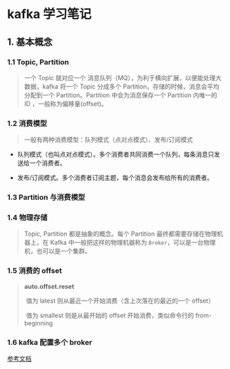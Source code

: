 # kafka 学习笔记

## 1. 基本概念

### 1.1 Topic, Partition

> 一个 Topic 就对应一个 消息队列（MQ），为利于横向扩展，以便能处理大数据，kafka 将一个 Topic 分成多个 Partition，存储的时候，消息会平均分配到一个 Partition。Partition 中会为消息保存一个 Partition 内唯一的 ID ，一般称为偏移量(offset)。

### 1.2 消费模型

> 一般有两种消费模型：队列模式（点对点模式）、发布/订阅模式

* 队列模式（也叫点对点模式）。多个消费者共同消费一个队列，每条消息只发送给一个消费者。

* 发布/订阅模式。多个消费者订阅主题，每个消息会发布给所有的消费者。

### 1.3 Partition 与消费模型

### 1.4 物理存储

> Topic, Partition 都是抽象的概念。每个 Partition 最终都需要存储在物理机器上，在 Kafka 中一般把这样的物理机器称为 `Broker`，可以是一台物理机，也可以是一个集群。

### 1.5 消费的 offset

> **auto.offset.reset** 
>
> ​	值为 latest 则从最近一个开始消费（含上次落在的最近的一个 offset）
>
> ​	值为 smallest 则是从最开始的 offset 开始消费，类似命令行的 from-beginning

### 1.6 kafka 配置多个 broker 

[参考文档](<https://www.cnblogs.com/yingww/p/8746379.html>)

> 
>
>

​    